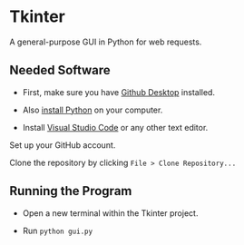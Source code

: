 # Tkinter

 A general-purpose GUI in Python for web requests.

 ## Needed Software

 * First, make sure you have [Github Desktop](https://desktop.github.com/) installed.

 * Also [install Python](https://www.python.org/) on your computer.

 * Install [Visual Studio Code](https://code.visualstudio.com/) or any other text editor.

 Set up your GitHub account.

 Clone the repository by clicking `File > Clone Repository...`

## Running the Program

* Open a new terminal within the Tkinter project.

* Run `python gui.py`